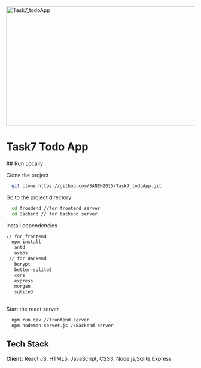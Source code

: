 <img src="https://socialify.git.ci/SANEH2015/Task7_todoApp/image?language=1&owner=1&name=1&stargazers=1&theme=Light" alt="Task7_todoApp" width="640" height="320" />
<h1>Task7 Todo App</h1>
## Run Locally

Clone the project

```bash
  git clone https://github.com/SANEH2015/Task7_todoApp.git
```
Go to the project directory
```bash
  cd frondend //for frontend server
  cd Backend // for backend server
```
Install dependencies
```bash
// for frontend 
  npm install
   antd
   axios
 // for Backend
   bcrypt
   better-sqlite3      
   cors 
   express    
   morgan
   sqlite3            
  
```
Start the react server
```bash
  npm run dev //frontend server
  npm nodemon server.js //Backend server
```
## Tech Stack
**Client:** React JS, HTML5, JavaScript, CSS3, Node.js,Sqlite,Express
